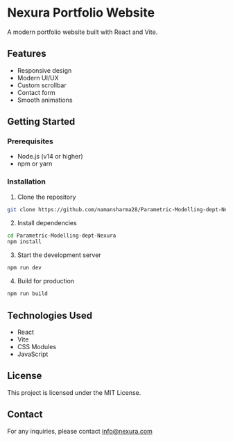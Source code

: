 # Nexura Portfolio Website

A modern portfolio website built with React and Vite.

## Features

- Responsive design
- Modern UI/UX
- Custom scrollbar
- Contact form
- Smooth animations

## Getting Started

### Prerequisites

- Node.js (v14 or higher)
- npm or yarn

### Installation

1. Clone the repository

```bash
git clone https://github.com/namansharma28/Parametric-Modelling-dept-Nexura.git
```

2. Install dependencies

```bash
cd Parametric-Modelling-dept-Nexura
npm install
```

3. Start the development server

```bash
npm run dev
```

4. Build for production

```bash
npm run build
```

## Technologies Used

- React
- Vite
- CSS Modules
- JavaScript

## License

This project is licensed under the MIT License.

## Contact

For any inquiries, please contact info@nexura.com
